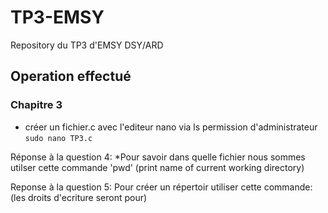 # TP3-EMSY
Repository du TP3 d'EMSY DSY/ARD


## Operation effectué




### Chapitre 3
* créer un fichier.c avec l'editeur nano via ls permission d'administrateur
`sudo nano TP3.c`

Réponse à la question 4:
*Pour savoir dans quelle fichier nous sommes utilser cette commande
'pwd'  (print name of current working directory)

Reponse à la question 5:
Pour créer un répertoir utiliser cette commande: (les droits d'ecriture seront pour)

